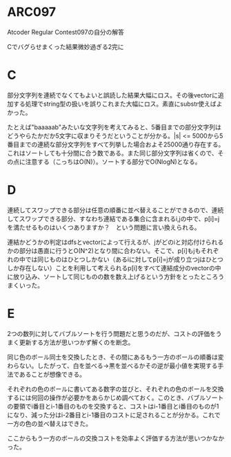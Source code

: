 # ARC097
Atcoder Regular Contest097の自分の解答

Cでバグらせまくった結果微妙過ぎる2完に

# C
部分文字列を連続でなくてもよいと誤読した結果大幅にロス。その後vectorに追加する処理でstring型の扱いを誤りこれまた大幅にロス。素直にsubstr使えばよかった。

たとえば"baaaaab"みたいな文字列を考えてみると、5番目までの部分文字列はどうやらたかだか5文字に収まりそうだということが分かる。|s| <= 5000から5番目までの連続な部分文字列をすべて列挙した場合およそ25000通り存在する。これはソートしても十分間に合う数である。また同じ部分文字列は省くので、その点に注意する（こっちはO(N)）。ソートする部分でO(NlogN)となる。

# D
連続してスワップできる部分は任意の順番に並べ替えることができるので、連続してスワップできる部分、すなわち連結である集合に含まれるi,jの中で、p[i]=jを満たせるものはいくつありますか？　という問題に言い換えられる。

連結かどうかの判定はdfsとvectorによって行えるが、jがどのiと対応付けられるかの部分は愚直に行うとO(N^2)となり間に合わない。そこで、p[i]もjもそれぞれの中では同じものはひとつしかない（あるiに対してp[i]=jが成り立つjはひとつしか存在しない）ことを利用して考えられるp[i]をすべて連結成分のvectorの中に放り込み、ソートして同じものの数を数え上げるという方針をとったところうまくいった。

# E
2つの数列に対してバブルソートを行う問題だと思うのだが、コストの評価をうまく更新する方法が思いつかず解くのを断念。

同じ色のボール同士を交換したとき、その間にあるもう一方のボールの順番は変わらない。したがって、白を並べる→黒を並べるかその逆が最小値を実現する手法であることが想像できる。

それぞれの色のボールに書いてある数字の並びと、それぞれの色のボールを交換するには何回の操作が必要かをあらかじめ調べておく。このとき、バブルソートの要領でi番目とi-1番目のものを交換すると、コストはi-1番目とi番目のものが1になり、減った分はi-2番目とi-1番目のコストに足されることが分かる。これで一方の色の並べ替えはできた。

ここからもう一方のボールの交換コストを効率よく評価する方法が思いつかなかった。